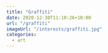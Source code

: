 ```yaml
---
title: "Graffiti"
date: 2020-12-30T11:10:26+10:00
url: "/graffiti"
imageUrl: "/interests/graffiti.jpg"
categories:
  - art
---
```

